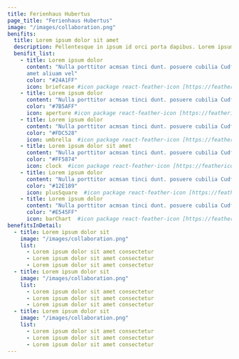 ```yaml
---
title: Ferienhaus Hubertus
page_title: "Ferienhaus Hubertus"
image: "/images/collaboration.png"
benifits:
  title: Lorem ipsum dolor sit amet
  description: Pellentesque in ipsum id orci porta dapibus. Lorem ipsum dolor amet, consectetur adipiscing elit. Praesent sapien massa, convallis a pellentesque
  benifit_list:
    - title: Lorem ipsum dolor
      content: "Nulla porttitor acmsan tinci dunt. posuere cubilia Cudfrae Donec velit neque, autor sit
      amet aliuam vel"
      color: "#24A1FF"
      icon: briefcase #icon package react-feather-icon [https://feathericons.com]
    - title: Lorem ipsum dolor
      content: "Nulla porttitor acmsan tinci dunt. posuere cubilia Cudfrae Donec velit neque, autor sit amet aliuam vel"
      color: "#7B5AFF"
      icon: aperture #icon package react-feather-icon [https://feathericons.com]
    - title: Lorem ipsum dolor
      content: "Nulla porttitor acmsan tinci dunt. posuere cubilia Cudfrae Donec velit neque, autor sit amet aliuam vel"
      color: "#FDC528"
      icon: umbrella  #icon package react-feather-icon [https://feathericons.com]
    - title: Lorem ipsum dolor sit amet
      content: "Nulla porttitor acmsan tinci dunt. posuere cubilia Cudfrae Donec velit neque, autor sit amet aliuam vel"
      color: "#FF5874"
      icon: clock  #icon package react-feather-icon [https://feathericons.com]
    - title: Lorem ipsum dolor
      content: "Nulla porttitor acmsan tinci dunt. posuere cubilia Cudfrae Donec velit neque, autor sit amet aliuam vel"
      color: "#12E189"
      icon: plusSquare  #icon package react-feather-icon [https://feathericons.com]
    - title: Lorem ipsum dolor
      content: "Nulla porttitor acmsan tinci dunt. posuere cubilia Cudfrae Donec velit neque, autor sit amet aliuam vel"
      color: "#E545FF"
      icon: barChart  #icon package react-feather-icon [https://feathericons.com]
benefitsInDetail:
  - title: Lorem ipsum dolor sit
    image: "/images/collaboration.png"
    list:
      - Lorem ipsum dolor sit amet consectetur
      - Lorem ipsum dolor sit amet consectetur
      - Lorem ipsum dolor sit amet consectetur
  - title: Lorem ipsum dolor sit
    image: "/images/collaboration.png"
    list:
      - Lorem ipsum dolor sit amet consectetur
      - Lorem ipsum dolor sit amet consectetur
      - Lorem ipsum dolor sit amet consectetur
  - title: Lorem ipsum dolor sit
    image: "/images/collaboration.png"
    list:
      - Lorem ipsum dolor sit amet consectetur
      - Lorem ipsum dolor sit amet consectetur
      - Lorem ipsum dolor sit amet consectetur
---
```

